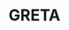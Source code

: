 ---
lastmod: '2025-04-06T06:05:20+00:00'
latitude: -32.728461
layout: suburb
longitude: 151.385451
postcode: '2334'
state: NSW
title: GRETA
url: /nsw/greta/
---